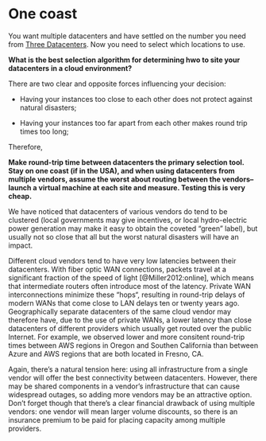 One coast
===

You want multiple datacenters and have settled on the number you need from [Three Datacenters](Three-Data-Centers.md). Now you need to select which locations to use. 

**What is the best selection algorithm for determining hwo to site your datacenters in a cloud environment?**

There are two clear and opposite forces influencing your decision:

-   Having your instances too close to each other does not protect against natural disasters;

-   Having your instances too far apart from each other makes round trip times too long;

Therefore,

**Make round-trip time between datacenters the primary selection tool. Stay on one coast (if in the USA), and when using datacenters from multiple vendors, assume the worst about routing between the vendors–launch a virtual machine at each site and measure. Testing this is very cheap.**

We have noticed that datacenters of various vendors do tend to be clustered (local governments may give incentives, or local
hydro-electric power generation may make it easy to obtain the coveted “green” label), but usually not so close that all but the worst natural disasters will have an impact.

Different cloud vendors tend to have very low latencies between their datacenters. With fiber optic WAN connections, packets travel at a
significant fraction of the speed of light [@Miller2012:online], which means that intermediate routers often introduce most of the latency. Private WAN interconnections minimize these “hops“, resulting in round-trip delays of modern WANs that come close to LAN delays ten or twenty years ago. Geographically separate datacenters of the same cloud vendor may therefore have, due to the use of private WANs, a lower latency than close datacenters of different providers which usually get routed over the public Internet. For example, we observed lower and more consitent round-trip times between AWS regions in Oregon and Southen California than between Azure and AWS regions that are both located in Fresno, CA.

Again, there’s a natural tension here: using all infrastructure from a single vendor will offer the best connectivity between datacenters. However, there may be shared components in a vendor’s infrastructure that can cause widespread outages, so adding more vendors may be an attractive option. Don’t forget though that there’s a clear financial drawback of using multiple vendors: one vendor will mean larger volume discounts, so there is an insurance premium to be paid for placing capacity among multiple providers.

